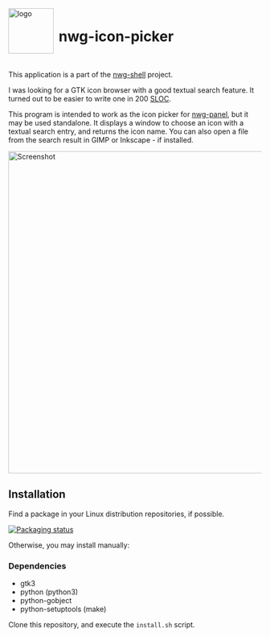 <img src="https://github.com/nwg-piotr/nwg-icon-picker/assets/20579136/c6d045d4-f671-4aaf-a1ff-4cadab79b62c" width="90" style="margin-right:10px" align=left alt="logo">
<H1>nwg-icon-picker</H1><br>

This application is a part of the [nwg-shell](https://nwg-piotr.github.io/nwg-shell) project.

I was looking for a GTK icon browser with a good textual search feature. It turned out to be easier to write one in 
200 [SLOC](https://en.wikipedia.org/wiki/Source_lines_of_code).

This program is intended to work as the icon picker for [nwg-panel](https://github.com/nwg-piotr/nwg-panel), 
but it may be used standalone. It displays a window to choose an icon with a textual search entry, and returns the icon 
name. You can also open a file from the search result in GIMP or Inkscape - if installed.

<img src="https://github.com/nwg-piotr/nwg-icon-picker/assets/20579136/0fae642c-0c78-4a67-b42f-949a30de5710" width=640 alt="Screenshot"><br>

## Installation

Find a package in your Linux distribution repositories, if possible.

[![Packaging status](https://repology.org/badge/vertical-allrepos/nwg-icon-picker.svg)](https://repology.org/project/nwg-icon-picker/versions)

Otherwise, you may install manually:

### Dependencies

- gtk3
- python (python3)
- python-gobject
- python-setuptools (make)

Clone this repository, and execute the `install.sh` script.
